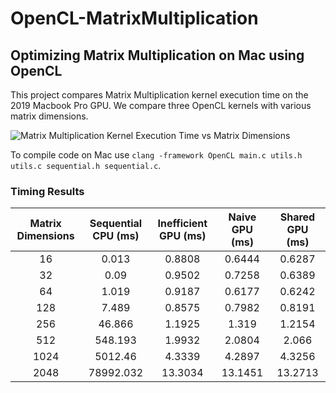# OpenCL-MatrixMultiplication

## Optimizing Matrix Multiplication on Mac using OpenCL

This project compares Matrix Multiplication kernel execution time on the 2019 Macbook Pro GPU. We compare three OpenCL kernels with various matrix dimensions.

![Matrix Multiplication Kernel Execution Time vs Matrix Dimensions](https://user-images.githubusercontent.com/50375261/173426462-ca0cc3ea-835e-4252-a445-59bc36af9fd3.png)

To compile code on Mac use `clang -framework OpenCL main.c utils.h utils.c sequential.h sequential.c`.

### Timing Results

| Matrix Dimensions | Sequential CPU (ms) | Inefficient GPU (ms) | Naive GPU (ms) | Shared GPU (ms) |
| :--: | :---: | :---: | :---: | :---: |
| 16	| 0.013	| 0.8808	| 0.6444	| 0.6287 |
|32	| 0.09	| 0.9502	| 0.7258	| 0.6389 |
|64	| 1.019	| 0.9187	| 0.6177 |	0.6242 |
|128	| 7.489	| 0.8575	| 0.7982	| 0.8191 |
|256	| 46.866 |	1.1925	| 1.319	| 1.2154 | 
|512	| 548.193	| 1.9932	| 2.0804	| 2.066 |
|1024	| 5012.46	| 4.3339	| 4.2897	| 4.3256 |
|2048	| 78992.032	| 13.3034	| 13.1451	| 13.2713 |
